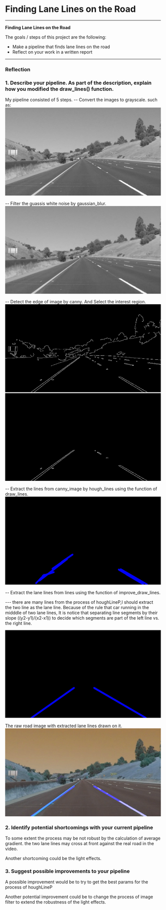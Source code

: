 # **Finding Lane Lines on the Road** 

---

**Finding Lane Lines on the Road**

The goals / steps of this project are the following:
* Make a pipeline that finds lane lines on the road
* Reflect on your work in a written report


[//]: # (Image References)

[image1]: ./test_images_output/gray_solidYellowCurve2.jpg "Grayscale"
[image2]: ./test_images_output/canny_solidYellowCurve2.jpg "Canny"
[image3]: ./test_images_output/mask_solidYellowCurve2.jpg "mask"
[image4]: ./test_images_output/hough_solidYellowCurve2.jpg "hough"
[image5]: ./test_images_output/weighted_solidYellowCurve2.jpg "wighted"
[image6]: ./test_images_output/guass_solidYellowCurve2.jpg "guass"
[image7]: ./test_images_output/hough_raw_solidYellowCurve2.jpg "hough_raw"

---

### Reflection

### 1. Describe your pipeline. As part of the description, explain how you modified the draw_lines() function.

My pipeline consisted of 5 steps.
-- Convert the images to grayscale. such as: ![alt text][image1]

-- Filter the guassis white noise by gaussian_blur. ![alt text][image6]

-- Detect the edge of image by canny. And Select the interest region. ![alt text][image2]![alt text][image3]

-- Extract the lines from canny_image by hough_lines using the function of draw_lines. ![alt text][image7]

-- Extract the lane lines from lines using the function of improve_draw_lines. 

--- there are many lines from the process of houghLineP,I should extract the two line as the lane line. Because of 
the rule that car running in the midddle of two lane lines, It is notice that separating line segments by their  slope ((y2-y1)/(x2-x1)) to decide which segments are part of the left line vs. the right line.  

![alt text][image4]

The raw road image with extracted lane lines drawn on it. ![alt text][image5]


### 2. Identify potential shortcomings with your current pipeline

To some extent the process may be not robust by the calculation of average gradient. the two lane lines may cross  at front against the real road in the video.

Another shortcoming could be the light effects.


### 3. Suggest possible improvements to your pipeline

A possible improvement would be to try to get the best params for the process of houghLineP 

Another potential improvement could be to change the process of image filter to extend the robustness of the light effects.

